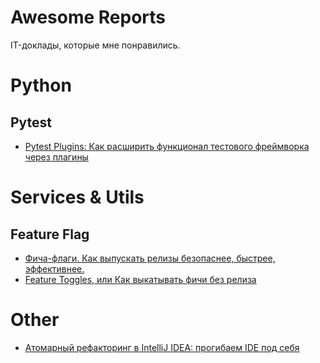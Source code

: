 # Awesome Reports
IT-доклады, которые мне понравились.

# Python
## Pytest
- [Pytest Plugins: Как расширить функционал тестового фреймворка через плагины](https://www.youtube.com/watch?v=p3XUv8C8FKo)

# Services &  Utils
## Feature Flag
- [Фича-флаги. Как выпускать релизы безопаснее, быстрее, эффективнее.](https://www.youtube.com/watch?v=O9ek6szp5Hs)
- [Feature Toggles, или Как выкатывать фичи без релиза](https://www.youtube.com/watch?v=UB-w1cRhcgg)

# Other
- [Атомарный рефакторинг в IntelliJ IDEA: прогибаем IDE под себя](https://www.youtube.com/watch?v=C5eD-K8AO3o)
